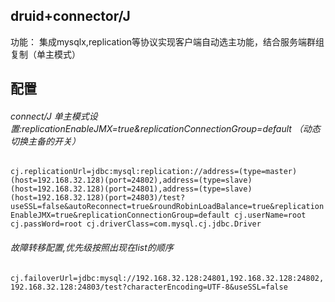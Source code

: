 druid+connector/J
--
功能： 集成mysqlx,replication等协议实现客户端自动选主功能，结合服务端群组复制（单主模式）

配置
--

###### connect/J 单主模式设置:replicationEnableJMX=true&replicationConnectionGroup=default （动态切换主备的开关）
`cj.replicationUrl=jdbc:mysql:replication://address=(type=master)(host=192.168.32.128)(port=24802),address=(type=slave)(host=192.168.32.128)(port=24801),address=(type=slave)(host=192.168.32.128)(port=24803)/test?useSSL=false&autoReconnect=true&roundRobinLoadBalance=true&replicationEnableJMX=true&replicationConnectionGroup=default
cj.userName=root
cj.passWord=root
cj.driverClass=com.mysql.cj.jdbc.Driver`
###### 故障转移配置,优先级按照出现在list的顺序
`cj.failoverUrl=jdbc:mysql://192.168.32.128:24801,192.168.32.128:24802,192.168.32.128:24803/test?characterEncoding=UTF-8&useSSL=false`